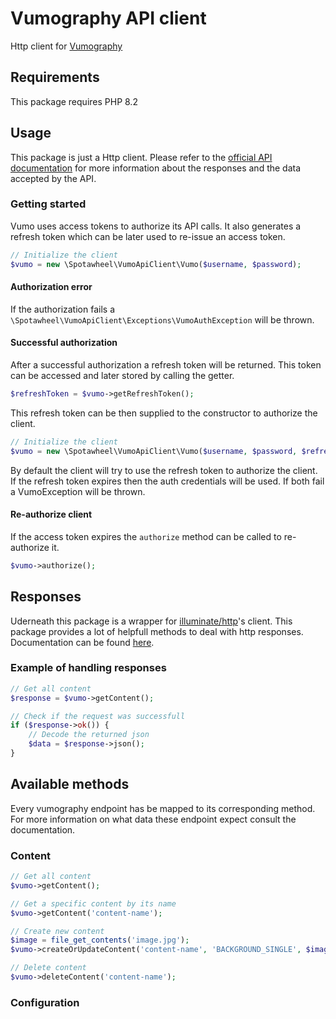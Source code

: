 # Vumography API client

Http client for [Vumography](https://vumo.ai/vumography/)

## Requirements

This package requires PHP 8.2

## Usage

This package is just a Http client. Please refer to the 
[official API documentation](https://docs.vumography.vumo.ai/index.html) for more information 
about the responses and the data accepted by the API.

### Getting started

Vumo uses access tokens to authorize its API calls. It also generates a refresh token which can be later used to re-issue an access token.

```php
// Initialize the client
$vumo = new \Spotawheel\VumoApiClient\Vumo($username, $password);
```

#### Authorization error

If the authorization fails a `\Spotawheel\VumoApiClient\Exceptions\VumoAuthException` will be thrown.

#### Successful authorization

After a successful authorization a refresh token will be returned. This token can be accessed and later stored by calling the getter.

```php
$refreshToken = $vumo->getRefreshToken();
```
This refresh token can be then supplied to the constructor to authorize the client.

 ```php
// Initialize the client
$vumo = new \Spotawheel\VumoApiClient\Vumo($username, $password, $refreshToken);
```

By default the client will try to use the refresh token to authorize the client. If the refresh token expires then the auth credentials will be used. If both fail a VumoException will be thrown.

#### Re-authorize client

If the access token expires the `authorize` method can be called to re-authorize it.

```php
$vumo->authorize();
```

## Responses

Uderneath this package is a wrapper for [illuminate/http](https://github.com/illuminate/http/tree/master)'s client. This package provides a lot of helpfull methods to deal with http responses. Documentation can be found [here](https://laravel.com/docs/10.x/http-client).

### Example of handling responses

```php
// Get all content
$response = $vumo->getContent();

// Check if the request was successfull
if ($response->ok()) {
    // Decode the returned json
    $data = $response->json();
}
```

## Available methods

Every vumography endpoint has be mapped to its corresponding method. For more information on what data these endpoint expect consult the documentation.

### Content

```php
// Get all content
$vumo->getContent();

// Get a specific content by its name
$vumo->getContent('content-name');

// Create new content
$image = file_get_contents('image.jpg');
$vumo->createOrUpdateContent('content-name', 'BACKGROUND_SINGLE', $image);

// Delete content
$vumo->deleteContent('content-name');
```

### Configuration

